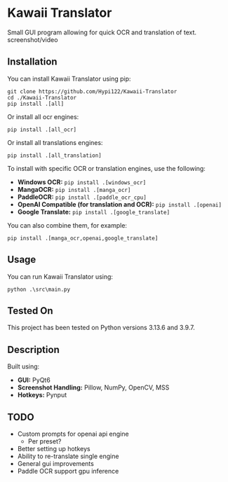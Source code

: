 # Kawaii Translator

Small GUI program allowing for quick OCR and translation of text.
screenshot/video

## Installation

You can install Kawaii Translator using pip:

```
git clone https://github.com/Hypi122/Kawaii-Translator
cd ./Kawaii-Translator
pip install .[all] 
```

Or install all ocr engines:

`pip install .[all_ocr]`

Or install all translations engines:

`pip install .[all_translation]`

To install with specific OCR or translation engines, use the following:

*   **Windows OCR:** `pip install .[windows_ocr]`
*   **MangaOCR:** `pip install .[manga_ocr]`
*   **PaddleOCR:** `pip install .[paddle_ocr_cpu]`
*   **OpenAI Compatible (for translation and OCR):** `pip install .[openai]`
*   **Google Translate:** `pip install .[google_translate]`

You can also combine them, for example:

`pip install .[manga_ocr,openai,google_translate]`

## Usage
You can run Kawaii Translator using:

`python .\src\main.py`

## Tested On

This project has been tested on Python versions 3.13.6 and 3.9.7.

## Description

Built using:
*   **GUI:** PyQt6
*   **Screenshot Handling:** Pillow, NumPy, OpenCV, MSS
*   **Hotkeys:** Pynput

## TODO

*   Custom prompts for openai api engine
    *   Per preset?
*   Better setting up hotkeys
*   Ability to re-translate single engine
*   General gui improvements
*   Paddle OCR support gpu inference
